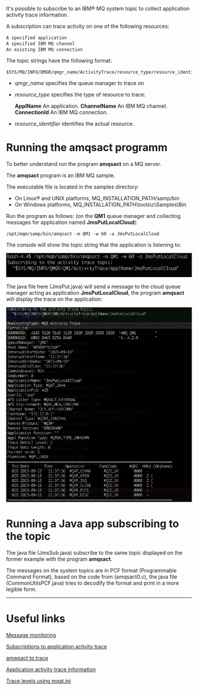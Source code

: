 It's possible to subscribe to an IBM® MQ system topic to collect application activity trace information.

A subscription can trace activity on one of the following resources:

    A specified application
    A specified IBM MQ channel
    An existing IBM MQ connection

The topic strings have the following format: 

````
$SYS/MQ/INFO/QMGR/qmgr_name/ActivityTrace/resource_type/resource_identifier
````

- *qmgr_name* specifies the queue manager to trace on
- *resource_type* specifies the type of resource to trace:

    **ApplName** An application. 
    **ChannelName** An IBM MQ channel.
    **ConnectionId** An IBM MQ connection.

- *resource_identifier* identifies the actual resource. 

# Running the amqsact programm

To better understand run the program **amqsact** on a MQ server.

The **amqsact** program is an IBM MQ sample.  

The executable file is located in the samples directory: 
-    On Linux® and UNIX platforms, MQ_INSTALLATION_PATH/samp/bin
-    On Windows platforms, MQ_INSTALLATION_PATH\tools\c\Samples\Bin

Run the program as follows: (on the **QM1** queue manager and collecting messages for application named **JmsPutLocalCloud**):

````
/opt/mqm/samp/bin/amqsact -m QM1 -w 60 -a JmsPutLocalCloud
````

The console will show the topic string that the application is listening to:

![topicString](./../../Pics/topicString.png)

The java file here (JmsPut.java) will send a message to the cloud queue manager acting as application **JmsPutLocalCloud**, the program **amqsact** will display the trace on the application:

![amqsactDisp](./../../Pics/amqsactDisp.png)


# Running a Java app subscribing to the topic

The java file (JmsSub.java) subscribe to the same topic displayed on the former example with the program **amqsact**.

The messages on the system topics are in PCF format (Programmable Command Format), based on the code from (amqsact0.c), the java file (CommonUtilsPCF.java) tries to decodify the format and print in a more legible form.

---------------------------------------------------------------
# Useful links

[Message monitoring](https://www.ibm.com/docs/en/ibm-mq/9.3?topic=network-message-monitoring)

[Subscriptions to application activity trace](https://www.ibm.com/docs/en/ibm-mq/9.3?topic=information-creating-subscriptions-application-activity-trace)

[amwsact to trace](https://www.ibm.com/docs/en/ibm-mq/9.3?topic=information-using-amqsact-view-trace-messages)

[Application activity trace information](https://www.ibm.com/docs/en/ibm-mq/9.3?topic=trace-configuring-central-collection-application-activity-information)

[Trace levels using mqat.ini](https://www.ibm.com/docs/en/ibm-mq/9.3?topic=information-configuring-trace-levels-using-mqatini)

